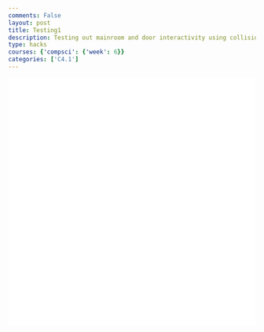 ```yaml
---
comments: False
layout: post
title: Testing1
description: Testing out mainroom and door interactivity using collisions
type: hacks
courses: {'compsci': {'week': 6}}
categories: ['C4.1']
---
```


<style>
    .container{
        display:block;
        background-color:white;
    }
</style>
<canvas id="display" class="container" height="500px" width="500px"></canvas>

<script type="module">
//import needed modules
import Character from "/Group/myScripts/GameScripts/CharacterMovement.js";
import Object from "/Group/myScripts/GameScripts/CreateObject.js";
import light from "/Group/myScripts/GameScripts/Lights.js";

//define canvas
var canvas = document.getElementById("display");
var hiddenCanvas = document.createElement("canvas");
hiddenCanvas.setAttribute("width","500px");
hiddenCanvas.setAttribute("height","500px");
hiddenCanvas.setAttribute("willReadFrequently",true);

//bind inputs to a controller
var myCharacter = new Character();
document.addEventListener("keydown",myCharacter.handleKeydown.bind(myCharacter));
document.addEventListener("keyup",myCharacter.handleKeyup.bind(myCharacter));

//create objects
    //main character
    var characterSpriteSheet = new Image();
    characterSpriteSheet.src = "/Group/images/Game/walking-sprite.png";
    var myCharacterObject = new Object("character", characterSpriteSheet,[44,54],[200,266],[250,500],5,1);

    //backgrounds
        //apartment background
        var backgroundImage = new Image();
        backgroundImage.src = "/Group/images/Game/room1update.png"
        var backgroundObject = new Object("background",backgroundImage,[600,200],[1500,500],[0,500],1,1,[0,0])
        //bedroom

        //

    //lighting
    var lightingSprite = new Image();
    lightingSprite.src = "/Group/images/Game/ShadingV3.png";
    var lightObject = new Object("light",lightingSprite,[500,500],[500,500],[0,0],1,1);
    
    //neighbor

    //boxes

    //text


class Group{
    constructor(objects){
        this.objects = objects;
    }

    OverrideScroll(pos){
        this.objects.forEach(function(obj){obj.UpdateCameraScroll(pos)})
    }
}

var group1 = new Group([myCharacterObject,lightObject,backgroundObject])

var fps = 24;
var active = true;
var animId;
var currentFrame = 0;
var sec = 0;
function frame(){ //when a frame is updated
    currentFrame = (currentFrame+1)%fps;
    if (currentFrame == 0){sec+=1}

    group1.OverrideScroll([-(10*sec+10*(1/fps)*currentFrame),0]); // update camera

    var pos = myCharacter.onFrame(fps); //update frame, and get position
    pos = [pos.x,500-pos.y]; //fix position
    myCharacterObject.OverridePosition(pos); //update objects
    

    if(currentFrame % Math.round(fps/10) == 0){
        if (myCharacter.moving == true && myCharacter.directionY == 0){ //if moving, and not jumping or crouching
            myCharacterObject.UpdateFrame();
        }
    }
    if(currentFrame % Math.round(fps/2)==0){
        light([[50,15,2.5],[450,15,2.5],[850,15,2.5]],lightObject,hiddenCanvas,false)
    } 
    //draw frame
    var ctx = canvas.getContext("2d");
    // Clear the canvas
    ctx.clearRect(0,0,500,500);
    // Draw the background image
    backgroundObject.draw(ctx,[0,0])


    //character
    myCharacterObject.draw(ctx,[0,0]);

    //lighting
    ctx.drawImage(hiddenCanvas,0,0);

    //run function again
    setTimeout(function() {if(active==true){animId = requestAnimationFrame(frame)};}, 1000 / fps);
}

//canvas.addEventListener("mousemove", function(e){
//    var scale = lightObject.ReturnScale();
//    lightObject.OverridePosition([e.offsetX-scale[0]/2,e.offsetY+scale[1]/2])
//});
window.addEventListener('keydown', function(e) { //prevent space from moving screen
  if(e.keyCode == 32 && e.target == document.body) {
    e.preventDefault();
  }
});

frame();
</script>